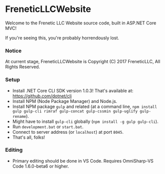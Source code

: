 # FreneticLLCWebsite

Welcome to the Frenetic LLC Website source code, built in ASP.NET Core MVC!

If you're seeing this, you're probably horrendously lost.

### Notice

At current stage, FreneticLLCWebsite is Copyright (C) 2017 FreneticLLC, All Rights Reserved.

### Setup

- Install .NET Core CLI SDK version 1.0.3! That's available at: https://github.com/dotnet/cli
- Install NPM (Node Package Manager) and Node.js.
- Install NPM package `gulp` and related (at a command line, `npm install gulp gulp-cli rimraf gulp-concat gulp-cssmin gulp-uglify gulp-rename`).
- Might have to install `gulp-cli` globally (`npm install -g gulp gulp-cli`).
- Run `development.bat` or `start.bat`.
- Connect to server address (or `localhost`) at port `8045`.
- That's all, folks!

### Editing

- Primary editing should be done in VS Code. Requires OmniSharp-VS Code 1.6.0-beta6 or higher.

